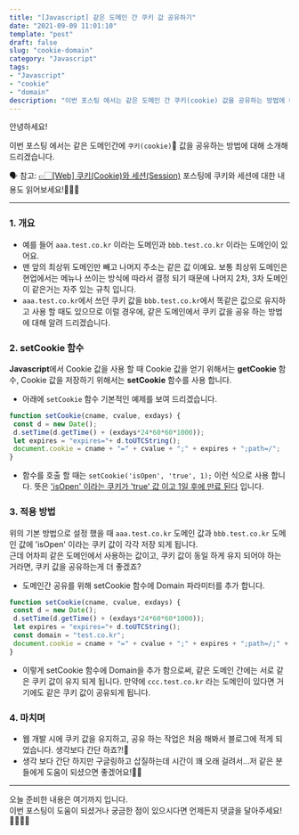 ```yaml
---
title: "[Javascript] 같은 도메인 간 쿠키 값 공유하기"
date: "2021-09-09 11:01:10"
template: "post"
draft: false
slug: "cookie-domain"
category: "Javascript"
tags:
- "Javascript"
- "cookie"
- "domain"
description: "이번 포스팅 에서는 같은 도메인 간 쿠키(cookie) 값을 공유하는 방법에 대해 소개해 드리겠습니다."
---
```


안녕하세요!

이번 포스팅 에서는  같은 도메인간에 `쿠키(cookie)`🍪 값을 공유하는 방법에 대해 소개해 드리겠습니다.  

🗣 참고: [👉🏻[Web] 쿠키(Cookie)와 세션(Session)](https://shinsangeun.github.io/posts/web/cookie-session) 포스팅에 쿠키와 세션에 대한 내용도 읽어보세요!🙆🏻‍♀️

-----
### 1. 개요
- 예를 들어 `aaa.test.co.kr` 이라는 도메인과 `bbb.test.co.kr` 이라는 도메인이 있어요.
- 맨 앞의 최상위 도메인만 빼고 나머지 주소는 같은 값 이예요. 보통 최상위 도메인은 현업에서는 메뉴나 쓰이는 방식에 따라서 결정 되기 때문에 나머지 2차, 3차 도메인이 같은거는 자주 있는 규칙 입니다.
- `aaa.test.co.kr`에서 쓰던 쿠키 값을 `bbb.test.co.kr`에서 똑같은 값으로 유지하고 사용 할 때도 있으므로 이럴 경우에, 같은 도메인에서 쿠키 값을 공유 하는 방법에 대해 알려 드리겠습니다.


### 2. setCookie 함수
**Javascript**에서 Cookie 값을 사용 할 때 Cookie 값을 얻기 위해서는 **getCookie** 함수, Cookie 값을 저장하기 위해서는 **setCookie** 함수를 사용 합니다.
- 아래에 `setCookie` 함수 기본적인 예제를 보여 드리겠습니다.

```Javascript
function setCookie(cname, cvalue, exdays) {
 const d = new Date();
 d.setTime(d.getTime() + (exdays*24*60*60*1000));
 let expires = "expires="+ d.toUTCString();
 document.cookie = cname + "=" + cvalue + ";" + expires + ";path=/";
}
```
- 함수를 호출 할 때는 `setCookie('isOpen', 'true', 1);` 이런 식으로 사용 합니다. 뜻은 <U>'isOpen' 이라는 쿠키가 'true' 값 이고 1일 후에 만료 된다</U> 입니다.


### 3. 적용 방법
위의 기본 방법으로 설정 했을 때 `aaa.test.co.kr` 도메인 값과 `bbb.test.co.kr` 도메인 값에 'isOpen' 이라는 쿠키 값이 각각 저장 되게 됩니다.  
근데 어차피 같은 도메인에서 사용하는 값이고, 쿠키 값이 동일 하게 유지 되어야 하는 거라면, 쿠키 값을 공유하는게 더 좋겠죠?
- 도메인간 공유를 위해 setCookie 함수에 Domain 파라미터를 추가 합니다.

 ```Javascript
function setCookie(cname, cvalue, exdays) {
  const d = new Date();
  d.setTime(d.getTime() + (exdays*24*60*60*1000));
  let expires = "expires="+ d.toUTCString();
  const domain = "test.co.kr";
  document.cookie = cname + "=" + cvalue + ";" + expires + ";path=/;" + "domain=" + domain + ";";
}
``` 
- 이렇게 setCookie 함수에 Domain을 추가 함으로써, 같은 도메인 간에는 서로 같은 쿠키 값이 유지 되게 됩니다. 만약에 `ccc.test.co.kr` 라는 도메인이 있다면 거기에도 같은 쿠키 값이 공유되게 됩니다. 


### 4. 마치며
- 웹 개발 시에 쿠키 값을 유지하고, 공유 하는 작업은 처음 해봐서 블로그에 적게 되었습니다. 생각보다 간단 하죠?!🤭
- 생각 보다 간단 하지만 구글링하고 삽질하는데 시간이 꽤 오래 걸려서...저 같은 분들에게 도움이 되셨으면 좋겠어요!👍🏻

-----

오늘 준비한 내용은 여기까지 입니다.  
이번 포스팅이 도움이 되셨거나 궁금한 점이 있으시다면 언제든지 댓글을 달아주세요!🙋🏻‍♀️✨    
